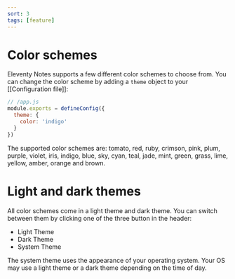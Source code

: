 ```yaml
---
sort: 3
tags: [feature]
---
```


# Color schemes

Eleventy Notes supports a few different color schemes to choose from. You can change the color scheme by adding a `theme` object to your [[Configuration file]]:

```js
// /app.js
module.exports = defineConfig({
  theme: {
    color: 'indigo'
  }
})
```

The supported color schemes are: tomato, red, ruby, crimson, pink, plum, purple, violet, iris, indigo, blue, sky, cyan, teal, jade, mint, green, grass, lime, yellow, amber, orange and brown.

# Light and dark themes

All color schemes come in a light theme and dark theme. You can switch between them by clicking one of the three button in the header:

- Light Theme
- Dark Theme
- System Theme

The system theme uses the appearance of your operating system. Your OS may use a light theme or a dark theme depending on the time of day.

